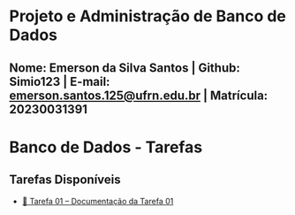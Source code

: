 # Projeto e Administração de Banco de Dados

## Nome: Emerson da Silva Santos | Github: Simio123 | E-mail: emerson.santos.125@ufrn.edu.br | Matrícula: 20230031391 


# Banco de Dados - Tarefas

## Tarefas Disponíveis

- [📄 Tarefa 01 – Documentação da Tarefa 01](tarefas/t01/)
